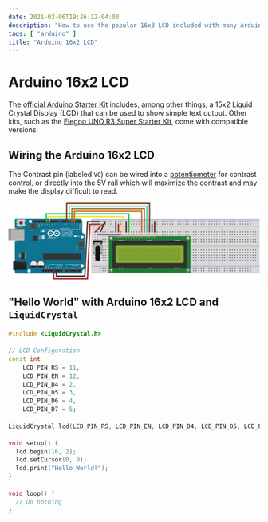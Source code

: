 ```yaml
---
date: 2021-02-06T19:26:12-04:00
description: "How to use the popular 16x3 LCD included with many Arduino kits"
tags: [ "arduino" ]
title: "Arduino 16x2 LCD"
---
```


# Arduino 16x2 LCD

The [official Arduino Starter Kit](https://store.arduino.cc/usa/arduino-starter-kit) includes, among other things, a 15x2 Liquid Crystal Display (LCD) that can be used to show simple text output. Other kits, such as the [Elegoo UNO R3 Super Starter  Kit](https://www.elegoo.com/collections/uno-r3-starter-kits/products/elegoo-uno-project-super-starter-kit), come with compatible versions.

## Wiring the Arduino 16x2 LCD

The Contrast pin (labeled `VO`) can be wired into a [potentiometer](https://en.wikipedia.org/wiki/Potentiometer) for contrast control, or directly into the 5V rail which will maximize the contrast and may make the display difficult to read.

![wiring diagram](/img/arduino-lcd-16x2-wiring-diagram.svg)
 
 ## "Hello World" with Arduino 16x2 LCD and `LiquidCrystal`

```cpp
#include <LiquidCrystal.h>

// LCD Configuration
const int 
	LCD_PIN_RS = 11, 
	LCD_PIN_EN = 12, 
	LCD_PIN_D4 = 2, 
	LCD_PIN_D5 = 3, 
	LCD_PIN_D6 = 4, 
	LCD_PIN_D7 = 5;

LiquidCrystal lcd(LCD_PIN_RS, LCD_PIN_EN, LCD_PIN_D4, LCD_PIN_D5, LCD_PIN_D6, LCD_PIN_D7);

void setup() {
  lcd.begin(16, 2);
  lcd.setCursor(0, 0);
  lcd.print("Hello World!");
}
 
void loop() {
  // Do nothing
}
```
